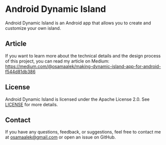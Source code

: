 # Android Dynamic Island

Android Dynamic Island is an Android app that allows you to create and customize your own island.


## Article

If you want to learn more about the technical details and the design process of this project, you can read my article on Medium:
https://medium.com/@osamaalek/making-dynamic-island-app-for-android-f544d81db386


## License

Android Dynamic Island is licensed under the Apache License 2.0. See [LICENSE](https://github.com/osamaalek/Android-Dynamic-Island/blob/master/LICENSE) for more details.


## Contact

If you have any questions, feedback, or suggestions, feel free to contact me at osamaalek@gmail.com or open an issue on GitHub.

